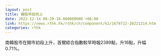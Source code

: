 ```yaml
---
layout: post
title: 韓股早段向上
date: 2022-12-14 08:20:18.000000000 +08:00
link: https://news.rthk.hk/rthk/ch/component/k2/1679712-20221214.htm
categories: rthk
---
```


南韓股市在開市初段上升，首爾綜合指數較早時報2389點，升16點，升幅0.71%。
